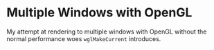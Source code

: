 # Multiple Windows with OpenGL

My attempt at rendering to multiple windows with OpenGL without the normal performance woes `wglMakeCurrent` introduces.
